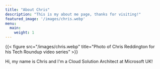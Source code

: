 ```yaml
---
title: "About Chris"
description: "This is my about me page, thanks for visiting!"
featured_image: '/images/chris.webp'
menu:
  main:
    weight: 1
---
```

{{< figure src="/images/chris.webp" title="Photo of Chris Reddington for his Tech Roundup video series" >}}

Hi, my name is Chris and I'm a Cloud Solution Architect at Microsoft UK!